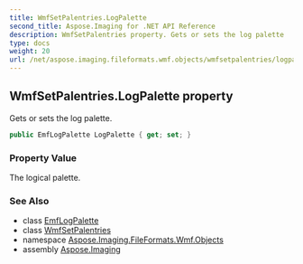 ```yaml
---
title: WmfSetPalentries.LogPalette
second_title: Aspose.Imaging for .NET API Reference
description: WmfSetPalentries property. Gets or sets the log palette
type: docs
weight: 20
url: /net/aspose.imaging.fileformats.wmf.objects/wmfsetpalentries/logpalette/
---
```

## WmfSetPalentries.LogPalette property

Gets or sets the log palette.

```csharp
public EmfLogPalette LogPalette { get; set; }
```

### Property Value

The logical palette.

### See Also

* class [EmfLogPalette](../../../aspose.imaging.fileformats.emf.emf.objects/emflogpalette/)
* class [WmfSetPalentries](../)
* namespace [Aspose.Imaging.FileFormats.Wmf.Objects](../../wmfsetpalentries/)
* assembly [Aspose.Imaging](../../../)


